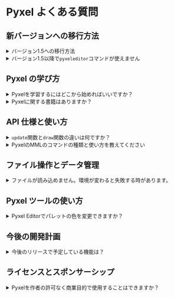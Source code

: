# Pyxel よくある質問

## 新バージョンへの移行方法

<details>
<summary>バージョン1.5への移行方法</summary>

コードをバージョン 1.5 に対応させるには、以下の変更を行ってください。

- `init` の `caption` オプションを `title` にリネームする
- `init` の `scale` オプションを `display_scale` にリネームする
- `init` から `palette` オプションを削除する (初期化後に `colors` 配列でパレットカラーを変更できます)
- `init` から `fullscreen` オプションを削除する (初期化後に `fullscreen` 関数でフルスクリーンを切り替えることができます)
- キー名の未定義エラーが発生した場合、[キー定義](https://github.com/kitao/pyxel/blob/main/python/pyxel/__init__.pyi) に従ってキー名をリネームする
- `Image` クラスおよび `Tilemap` クラスの `get` と `set` をそれぞれ `pget` と `pset` に変更する
- `bltm` の `u`, `v`, `w`, `h` パラメータを 8 倍に変更する (`bltm` はピクセル単位で動作するようになりました)
- `Sound` および `Music` クラスのメンバーとメソッドを新しい名前に更新する

</details>

<details>
<summary>バージョン1.5以降で<code>pyxeleditor</code>コマンドが使えません</summary>

バージョン 1.5 以降、Pyxel のツールは`pyxel`コマンドに統合されました。リソースエディタにアクセスするには、次のコマンドを使用してください： `pyxel edit [PYXEL_RESOURCE_FILE]`

</details>

## Pyxel の学び方

<details>
<summary>Pyxelを学習するにはどこから始めればいいですか？</summary>

Pyxel のサンプルコードを 01、05、03、04、02 の順に試すのがおすすめです。

</details>

<details>
<summary>Pyxelに関する書籍はありますか？</summary>

日本語版のみですが、[公式の書籍](https://gihyo.jp/book/2025/978-4-297-14657-3)が発売されています。

</details>

## API 仕様と使い方

<details>
<summary><code>update</code>関数と<code>draw</code>関数の違いは何ですか？</summary>

`update`関数は毎フレーム呼び出されますが、`draw`関数は処理時間が許容限界を超えた場合にスキップされることがあります。Pyxel はこの設計により、レンダリング負荷や OS の割り込み処理の影響を軽減して、滑らかなアニメーションを実現しています。

</details>

<details>
<summary>PyxelのMMLのコマンドの種類と使い方を教えてください</summary>

Sound クラスの mml メソッドで使えるコマンドの種類は以下のとおりです。

- `T`(1-900)<br>
  テンポを指定する。デフォルトは 100。<br>
  `Sound.speed=900/T`の式で変換されるため、指定したテンポと誤差が出ることに注意。<br>
  テンポはサウンド全体に適用され、複数指定した場合は最後の値が使用される。
- `@`(0-3)<br>
  音色を指定する。デフォルトは 0。
- `O`(0-4)<br>
  オクターブを指定する。デフォルトは 2。
- `>`<br>
  オクターブを 1 上げる。
- `<`<br>
  オクターブを 1 下げる。
- `Q`(1-8)<br>
  クォンタイズ（発音する長さ）を指定する。8 で次の音との切れ目がなくなり、4 で半分になる。デフォルトは 7。
- `V`(0-7)<br>
  音量を指定する。デフォルトは 7。
- `X`(0-7)<br>
  音量エンベロープの定義と指定を行う。`V`の代わりに使用する上級者向けコマンド。<br>
  `X2:345`と指定すると、エンベロープ 2 番に切り替え、各音の音量を 34555...のように変化させる。音量変化の単位は 4 分音符を 8 等分した長さ。<br>
  `X2`と指定するとエンベロープ 2 番に切り替え、その番号に設定した音量エンベロープを使用する。
- `L`(1/2/4/8/16/32)<br>
  音と休符の長さを指定する。L8 が 8 分音符。デフォルトは 4
- `CDEFGAB`<br>
  指定した音階の音を再生する。<br>
  `F16`の様に後ろに 1/2/4/8/16/32 の数値を指定すると、その音だけ長さを切り替える。
- `R`<br>
  休符を再生する。<br>
  `R8`の様に休符の後ろに 1/2/4/8/16/32 の数値を指定すると、その休符だけ長さを切り替える。
- `#`または`+`<br>
  音の後ろに記述すると、その音を半音上げる。
- `-`<br>
  音の後ろに記述すると、その音を半音下げる。
- `.`<br>
  付点。音の後ろに記述すると、その音の長さを 1/2 延ばす。
- `~`<br>
  音の後ろに記述すると、その音をビブラート付きで再生する。
- `&`<br>
  次の音が同じ音程なら一つの音として繋げる（タイ）。異なる音程なら滑らかに繋げる（スラー）。

</details>

## ファイル操作とデータ管理

<details>
<summary>ファイルが読み込めません。環境が変わると失敗する時があります。</summary>

ファイルを読み込む際に、カレントディレクトリが意図したものになっているかを確認してください。<br>
Pyxel の`init`関数が呼ばれると、カレントディレクトリはそのスクリプトファイルと同じ場所に変更され、それ以降は相対パスでファイルを指定できます。しかし、`init`を呼ぶ前にファイルを開こうとした場合や`init`の後にカレントディレクトリを変更した場合には読み込みに失敗する可能性があります。

</details>

## Pyxel ツールの使い方

<details>
<summary>Pyxel Editorでパレットの色を変更できますか？</summary>

Pyxel リソースファイル（.pyxres）と同じディレクトリに、Pyxel パレットファイル（.pyxpal）を配置することで、Pyxel Editor で使用するパレットの色をリソースファイルに合わせることができます。Pyxel パレットファイルの作成方法については、README をご参照ください。

</details>

## 今後の開発計画

<details>
<summary>今後のリリースで予定している機能は？</summary>

以下の機能追加や改善を予定しています。

- Pyxel アプリランチャーの追加
- サウンド機能の刷新と MML 対応
- Pyxel Editor の操作性向上
- 子供向け Pyxel チュートリアルの追加

</details>

## ライセンスとスポンサーシップ

<details>
<summary>Pyxelを作者の許可なく商業目的で使用することはできますか？</summary>

MIT ライセンスに従い、ソースコードやライセンス表示用のファイルに著作権およびライセンスの全文を明示すれば、作者の許可を得ることなく自由に販売や配布が可能です。ただし、もし可能であれば、作者にご連絡いただいたり、スポンサーとしてご支援いただけるとありがたいです。

</details>

